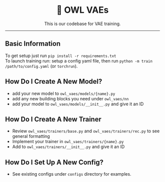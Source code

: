 <div align="center">
  
# 🦉 OWL VAEs

<p align="center">
  This is our codebase for VAE training.
</p>

---

</div>

## Basic Information   
To get setup just run `pip install -r requirements.txt`  
To launch training run: setup a config yaml file, then run `python -m train /path/to/config.yaml` (or `torchrun`).

## How Do I Create A New Model?  

- add your new model to `owl_vaes/models/{name}.py`
- add any new building blocks you need under `owl_vaes/nn`
- add your model to `owl_vaes/models/__init__.py` and give it an ID

## How Do I Create A New Trainer

- Review `owl_vaes/trainers/base.py` and `owl_vaes/trainers/rec.py` to see general formatting
- Implement your trainer in `owl_vaes/trainers/{name}.py`
- Add to `owl_vaes/trainers/__init__.py` and give it an ID

## How Do I Set Up A New Config?

- See existing configs under `configs` directory for examples.
